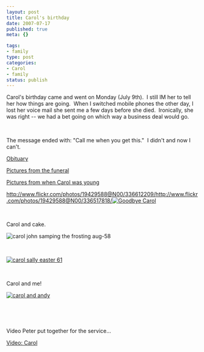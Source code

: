 ```yaml
--- 
layout: post
title: Carol's birthday
date: 2007-07-17
published: true
meta: {}

tags: 
- family
type: post
categories: 
- Carol
- family
status: publish
---
```



Carol's birthday came and went on Monday (July 9th).  I still IM her to tell her how things are going.  When I switched mobile phones the other day, I lost her voice mail she sent me a few days before she died.  Ironically, she was right -- we had a bet going on which way a business deal would go.  

 

 

 

The message ended with: "Call me when you get this."  I didn't and now I can't.

 

[Obituary](http://blog-family.andyeick.com/2006/12/04/Carol+Anne+Eick+July+9+1955+November+27+2006.aspx)

 

[Pictures from the funeral](http://www.flickr.com/photos/andreweick/sets/72157600784689997/show/)

 

[Pictures from when Carol was young](http://www.flickr.com/photos/andreweick/tags/carol/show/)

 

<http://www.flickr.com/photos/19429588@N00/336612209/><http://www.flickr.com/photos/19429588@N00/336517818/>[![Goodbye Carol](http://media.eick.us/2011/05/320461608_826b0c9f8b1.jpg)](http://www.flickr.com/photos/19429588@N00/320461608/ "Goodbye Carol")

 

 

 

Carol and cake.

 

![carol john samping the frosting aug-58](http://media.eick.us/2011/05/336612209_1302a42d09.jpg)

 

 

 

[![carol sally easter 61](http://media.eick.us/2011/05/336087729_73237344b4.jpg)](http://www.flickr.com/photos/19429588@N00/336087729/ "carol sally easter 61")

 

 

 

Carol and me!

 

[![carol and andy](http://media.eick.us/2011/05/332229429_7019670481.jpg)](http://www.flickr.com/photos/19429588@N00/332229429/ "carol and andy")

 

 

 

 

 

Video Peter put together for the service...

 

[Video: Carol](http://soapbox.msn.com/video.aspx?vid=0f276402-7cd9-461d-8726-a6611a722e52 "Carol")

